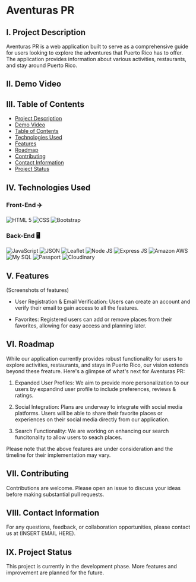 # Aventuras PR


## I. Project Description
Aventuras PR is a web application built to serve as a comprehensive guide for users looking to explore the adventures that Puerto Rico has to offer. The application provides information about various activities, restaurants, and stay around Puerto Rico. 

## II. Demo Video
## III. Table of Contents

- [Project Description](#i-project-description)
- [Demo Video](#ii-demo-video)
- [Table of Contents](#iii-table-of-contents)
- [Technologies Used](#iv-technologies-used)
- [Features](#v-features)
- [Roadmap](#vi-roadmap)
- [Contributing](#vii-contributing)
- [Contact Information](#viii-contact-information)
- [Project Status](#ix-project-status)

## IV. Technologies Used

### Front-End ✈️

![HTML 5](https://img.shields.io/badge/HTML5-E34F26?style=for-the-badge&logo=html5&logoColor=white)
![CSS](https://img.shields.io/badge/CSS3-1572B6?style=for-the-badge&logo=css3&logoColor=white)
![Bootstrap](https://img.shields.io/badge/Bootstrap-563D7C?style=for-the-badge&logo=bootstrap&logoColor=white)

### Back-End 🖥️

![JavaScript](https://img.shields.io/badge/JavaScript-323330?style=for-the-badge&logo=javascript&logoColor=F7DF1E)
![JSON](https://img.shields.io/badge/json-5E5C5C?style=for-the-badge&logo=json&logoColor=white)
![Leaflet](https://img.shields.io/badge/Leaflet-199900?style=for-the-badge&logo=Leaflet&logoColor=white)
![Node JS](https://img.shields.io/badge/Node.js-339933?style=for-the-badge&logo=nodedotjs&logoColor=white)
![Express JS](https://img.shields.io/badge/Express.js-000000?style=for-the-badge&logo=express&logoColor=white)
![Amazon AWS](https://img.shields.io/badge/Amazon_AWS-FF9900?style=for-the-badge&logo=amazonaws&logoColor=white)
![My SQL](https://img.shields.io/badge/MySQL-005C84?style=for-the-badge&logo=mysql&logoColor=white)
![Passport](https://img.shields.io/badge/Passport-34E27A.svg?style=for-the-badge&logo=Passport&logoColor=white)
![Cloudinary](https://img.shields.io/badge/Cloudinary-important?style=for-the-badge)

## V. Features
(Screenshots of features)
- User Registration & Email Verification: Users can create an account and verify their email to gain access to all the features.

- Favorites: Registered users can add or remove places from their favorites, allowing for easy access and planning later. 

## VI. Roadmap
While our application currently provides robust functionality for users to explore activities, restaurants, and stays in Puerto Rico, our vision extends beyond these freature. Here's a glimpse of what's next for Aventuras PR:

1. Expanded User Profiles: We aim to provide more personalization to our users by expandind user profile to include preferences, reviews & ratings.

2. Social Integration: Plans are underway to integrate with social media platforms. Users will be able to share their favorite places or experiences on their social media directly from our application.

3. Search Functionality: We are working on enhancing our search funcitonality to allow users to seach places.

Please note that the above features are under consideration and the timeline for their implementation may vary.

## VII. Contributing
Contributions are welcome. Please open an issue to discuss your ideas before making substantial pull requests.

## VIII. Contact Information
For any questions, feedback, or collaboration opportunities, please contact us at (INSERT EMAIL HERE).

## IX. Project Status
This project is currently in the development phase. More features and improvement are planned for the future.
